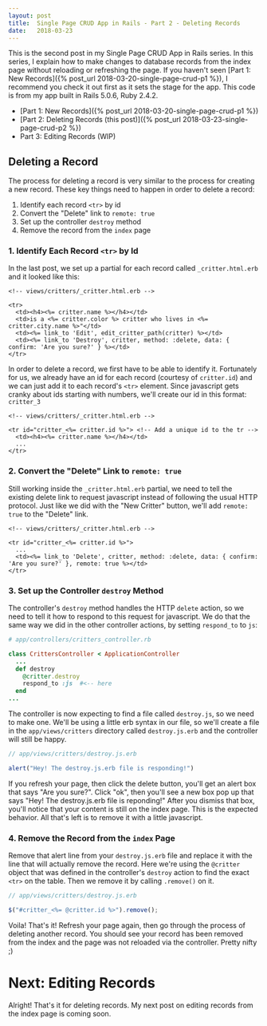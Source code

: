 ```yaml
---
layout: post
title:  Single Page CRUD App in Rails - Part 2 - Deleting Records
date:   2018-03-23
---
```


This is the second post in my Single Page CRUD App in Rails series. In this series, I explain how to make changes to database records from the index page without reloading or refreshing the page. If you haven't seen [Part 1: New Records]({% post_url 2018-03-20-single-page-crud-p1 %}), I recommend you check it out first as it sets the stage for the app. This code is from my app built in Rails 5.0.6, Ruby 2.4.2.

- [Part 1: New Records]({% post_url 2018-03-20-single-page-crud-p1 %})
- [Part 2: Deleting Records (this post)]({% post_url 2018-03-23-single-page-crud-p2 %})
- Part 3: Editing Records (WIP)

## Deleting a Record

The process for deleting a record is very similar to the process for creating a new record. These key things need to happen in order to delete a record:

1. Identify each record `<tr>` by id
2. Convert the "Delete" link to `remote: true`
3. Set up the controller `destroy` method
4. Remove the record from the `index` page


### 1. Identify Each Record `<tr>` by Id
In the last post, we set up a partial for each record called `_critter.html.erb` and it looked like this:

```erb
<!-- views/critters/_critter.html.erb -->

<tr>
  <td><h4><%= critter.name %></h4></td>
  <td>is a <%= critter.color %> critter who lives in <%= critter.city.name %>"</td>
  <td><%= link_to 'Edit', edit_critter_path(critter) %></td>
  <td><%= link_to 'Destroy', critter, method: :delete, data: { confirm: 'Are you sure?' } %></td>
</tr>
```

In order to delete a record, we first have to be able to identify it. Fortunately for us, we already have an id for each record (courtesy of `critter.id`) and we can just add it to each record's `<tr>` element. Since javascript gets cranky about ids starting with numbers, we'll create our id in this format: `critter_3`

```erb
<!-- views/critters/_critter.html.erb -->

<tr id="critter_<%= critter.id %>"> <!-- Add a unique id to the tr -->
  <td><h4><%= critter.name %></h4></td>
  ...
</tr>
```

### 2. Convert the "Delete" Link to `remote: true`
Still working inside the `_critter.html.erb` partial, we need to tell the existing delete link to request javascript instead of following the usual HTTP protocol. Just like we did with the "New Critter" button, we'll add `remote: true` to the "Delete" link.

```erb
<!-- views/critters/_critter.html.erb -->

<tr id="critter_<%= critter.id %>">
  ...
  <td><%= link_to 'Delete', critter, method: :delete, data: { confirm: 'Are you sure?' }, remote: true %></td>
</tr>
```

### 3. Set up the Controller `destroy` Method
The controller's `destroy` method handles the HTTP `delete` action, so we need to tell it how to respond to this request for javascript. We do that the same way we did in the other controller actions, by setting `respond_to` to `js`:

```ruby
# app/controllers/critters_controller.rb

class CrittersController < ApplicationController
  ...
  def destroy
    @critter.destroy
    respond_to :js  #<-- here
  end
...
```

The controller is now expecting to find a file called `destroy.js`, so we need to make one. We'll be using a little erb syntax in our file, so we'll create a file in the `app/views/critters` directory called `destroy.js.erb` and the controller will still be happy.

```js
// app/views/critters/destroy.js.erb

alert("Hey! The destroy.js.erb file is responding!")
```

If you refresh your page, then click the delete button, you'll get an alert box that says "Are you sure?". Click "ok", then you'll see a new box pop up that says "Hey! The destroy.js.erb file is reponding!" After you dismiss that box, you'll notice that your content is still on the index page. This is the expected behavior. All that's left is to remove it with a little javascript.

### 4. Remove the Record from the `index` Page
Remove that alert line from your `destroy.js.erb` file and replace it with the line that will actually remove the record. Here we're using the `@critter` object that was defined in the controller's `destroy` action to find the exact `<tr>` on the table. Then we remove it by calling `.remove()` on it.

```js
// app/views/critters/destroy.js.erb

$("#critter_<%= @critter.id %>").remove();

```

Voila! That's it! Refresh your page again, then go through the process of deleting another record. You should see your record has been removed from the index and the page was not reloaded via the controller. Pretty nifty ;)

# Next: Editing Records
Alright! That's it for deleting records. My next post on editing records from the index page is coming soon.

